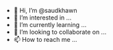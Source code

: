 - 👋 Hi, I’m @saudkhawn
- 👀 I’m interested in ...
- 🌱 I’m currently learning ...
- 💞️ I’m looking to collaborate on ...
- 📫 How to reach me ...

<!---
saudkhawn/saudkhawn is a ✨ special ✨ repository because its `README.md` (this file) appears on your GitHub profile.
You can click the Preview link to take a look at your changes.
--->
